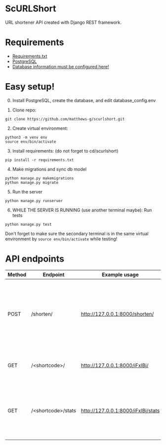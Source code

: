 # ScURLShort
URL shortener API created with Django REST framework.


# Requirements
- [Requirements.txt](https://github.com/matthews-g/scurlshort/blob/main/requirements.txt)
- [PostgreSQL](https://www.postgresql.org/download/)
- [Database information must be configured here!](https://github.com/matthews-g/scurlshort/blob/main/.idea/database_config.env)

# Easy setup!
0. Install PostgreSQL, create the database, and edit database_config.env

1. Clone repo:
```
git clone https://github.com/matthews-g/scurlshort.git
```
2. Create virtual environment:
```
python3 -m venv env
source env/bin/activate
```

3. Install requirements: (do not forget to cd/scurlshort)
```
pip install -r requirements.txt
```
4. Make migrations and sync db model
```
python manage.py makemigrations
python manage.py migrate
```
5. Run the server
``` 
python manage.py runserver
```

6. WHILE THE SERVER IS RUNNING (use another terminal maybe): Run tests

``` 
python manage.py test
```
 Don't forget to make sure the secondary terminal is in the same virtual environment by `source env/bin/activate` while testing!
 
# API endpoints

| Method  | Endpoint | Example usage | Description
| ------------- | ------------- | ------------- | ------------- |
| POST  | /shorten/ | http://127.0.0.1:8000/shorten/ | Make sure to include "url" parameter in the body. "shortcode" parameter is optional if you want custom shortcode!
| GET  | /\<shortcode>/  | http://127.0.0.1:8000/iFxlBj/ | This request will redirect to the shorted URL.
| GET | /\<shortcode>/stats | http://127.0.0.1:8000/iFxlBj/stats | Get the creation date, last redirect date, redirect count data of the given shortcode.




